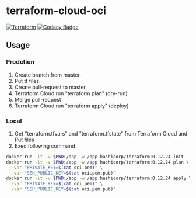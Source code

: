 # terraform-cloud-oci

[![Terraform](https://github.com/ymmmtym/terraform-cloud-oci/actions/workflows/terraform.yml/badge.svg)](https://github.com/ymmmtym/terraform-cloud-oci/actions/workflows/terraform.yml) [![Codacy Badge](https://api.codacy.com/project/badge/Grade/8001200a311a4087a74660c085a11989)](https://www.codacy.com/manual/ymmmtym/terraform-cloud-oci?utm_source=github.com&amp;utm_medium=referral&amp;utm_content=ymmmtym/terraform-cloud-oci&amp;utm_campaign=Badge_Grade)

## Usage

### Prodction

1. Create branch from master.
2. Put tf files.
3. Create pull-request to master
4. Terraform Cloud run "terraform plan" (dry-run)
5. Merge pull-request
6. Terraform Cloud run "terraform apply" (deploy)

### Local

1. Get "terraform.tfvars" and "terraform.tfstate" from Terraform Cloud and Put files
2. Exec following command

```bash
docker run -it -v $PWD:/app -w /app hashicorp/terraform:0.12.24 init
docker run -it -v $PWD:/app -w /app hashicorp/terraform:0.12.24 plan \
  -var "PRIVATE_KEY=$(cat oci.pem)" \
  -var "SSH_PUBLIC_KEY=$(cat oci.pem.pub)"
docker run -it -v $PWD:/app -w /app hashicorp/terraform:0.12.24 apply \
  -var "PRIVATE_KEY=$(cat oci.pem)" \
  -var "SSH_PUBLIC_KEY=$(cat oci.pem.pub)"
```
